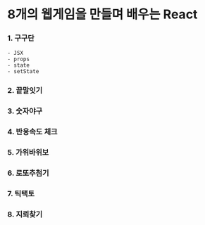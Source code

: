 # 8개의 웹게임을 만들며 배우는 React
  ### 1. 구구단
    - JSX 
    - props
    - state
    - setState
  ### 2. 끝말잇기
    
  ### 3. 숫자야구
   
  ### 4. 반응속도 체크
  ### 5. 가위바위보
  ### 6. 로또추첨기
  ### 7. 틱택토
  ### 8. 지뢰찾기


